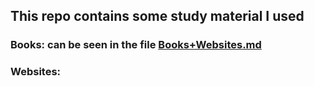 ## This repo contains some study material I used 
### Books: can be seen in the file [Books+Websites.md](Books+Websites.md)	 
### Websites:
